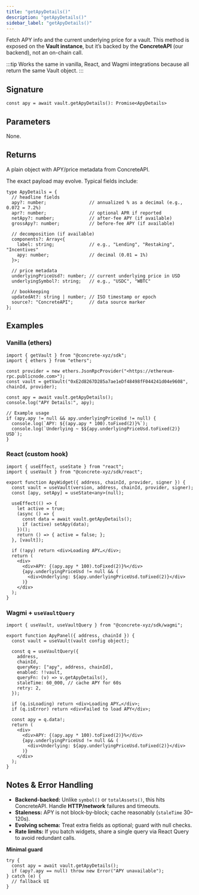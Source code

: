 ```yaml
---
title: "getApyDetails()"
description: "getApyDetails()"
sidebar_label: "getApyDetails()"
---
```


Fetch APY info and the current underlying price for a vault.
This method is exposed on the **Vault instance**, but it’s backed by the **ConcreteAPI** (our backend), not an on-chain call.

:::tip
Works the same in vanilla, React, and Wagmi integrations because all return the same Vault object.
:::

## Signature

```tsx
const apy = await vault.getApyDetails(): Promise<ApyDetails>
```

## Parameters

None.

## Returns

A plain object with APY/price metadata from ConcreteAPI.

The exact payload may evolve. Typical fields include:

```tsx
type ApyDetails = {
  // headline fields
  apy?: number;                // annualized % as a decimal (e.g., 0.072 = 7.2%)
  apr?: number;                // optional APR if reported
  netApy?: number;             // after-fee APY (if available)
  grossApy?: number;           // before-fee APY (if available)

  // decomposition (if available)
  components?: Array<{
    label: string;             // e.g., "Lending", "Restaking", "Incentives"
    apy: number;               // decimal (0.01 = 1%)
  }>;

  // price metadata
  underlyingPriceUsd?: number; // current underlying price in USD
  underlyingSymbol?: string;   // e.g., "USDC", "WBTC"

  // bookkeeping
  updatedAt?: string | number; // ISO timestamp or epoch
  source?: "ConcreteAPI";      // data source marker
};
```

## Examples

### Vanilla (ethers)

```tsx
import { getVault } from "@concrete-xyz/sdk";
import { ethers } from "ethers";

const provider = new ethers.JsonRpcProvider("<https://ethereum-rpc.publicnode.com>");
const vault = getVault("0xE2d8267D285a7ae1eDf48498fF044241d04e9608", chainId, provider);

const apy = await vault.getApyDetails();
console.log("APY Details:", apy);

// Example usage
if (apy.apy != null && apy.underlyingPriceUsd != null) {
  console.log(`APY: ${(apy.apy * 100).toFixed(2)}%`);
  console.log(`Underlying ~ $${apy.underlyingPriceUsd.toFixed(2)} USD`);
}
```

### React (custom hook)

```tsx
import { useEffect, useState } from "react";
import { useVault } from "@concrete-xyz/sdk/react";

export function ApyWidget({ address, chainId, provider, signer }) {
  const vault = useVault(version, address, chainId, provider, signer);
  const [apy, setApy] = useState<any>(null);

  useEffect(() => {
    let active = true;
    (async () => {
      const data = await vault.getApyDetails();
      if (active) setApy(data);
    })();
    return () => { active = false; };
  }, [vault]);

  if (!apy) return <div>Loading APY…</div>;
  return (
    <div>
      <div>APY: {(apy.apy * 100).toFixed(2)}%</div>
      {apy.underlyingPriceUsd != null && (
        <div>Underlying: ${apy.underlyingPriceUsd.toFixed(2)}</div>
      )}
    </div>
  );
}
```

### Wagmi + `useVaultQuery`

```tsx
import { useVault, useVaultQuery } from "@concrete-xyz/sdk/wagmi";

export function ApyPanel({ address, chainId }) {
  const vault = useVault(vault config object);

  const q = useVaultQuery({
    address,
    chainId,
    queryKey: ["apy", address, chainId],
    enabled: !!vault,
    queryFn: (v) => v.getApyDetails(),
    staleTime: 60_000, // cache APY for 60s
    retry: 2,
  });

  if (q.isLoading) return <div>Loading APY…</div>;
  if (q.isError) return <div>Failed to load APY</div>;

  const apy = q.data!;
  return (
    <div>
      <div>APY: {(apy.apy * 100).toFixed(2)}%</div>
      {apy.underlyingPriceUsd != null && (
        <div>Underlying: ${apy.underlyingPriceUsd.toFixed(2)}</div>
      )}
    </div>
  );
}
```

## Notes & Error Handling

- **Backend-backed:** Unlike `symbol()` or `totalAssets()`, this hits ConcreteAPI. Handle **HTTP/network** failures and timeouts.
- **Staleness:** APY is not block-by-block; cache reasonably (`staleTime` 30–120s).
- **Evolving schema:** Treat extra fields as optional; guard with null checks.
- **Rate limits:** If you batch widgets, share a single query via React Query to avoid redundant calls.

**Minimal guard**

```tsx
try {
  const apy = await vault.getApyDetails();
  if (apy?.apy == null) throw new Error("APY unavailable");
} catch (e) {
  // fallback UI
}
```
